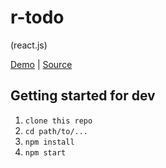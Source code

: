 # r-todo 

(react.js)

[Demo][demo] | [Source][source]

[demo]: https://andrivash.github.io/r-samples/
[source]: https://github.com/andrIvash/r-samples/tree/todo


## Getting started for dev

1. ```clone this repo```
2. ```cd path/to/...```
3. ```npm install```  
4. ```npm start```